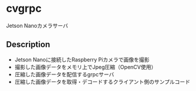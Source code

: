 # cvgrpc
Jetson Nanoカメラサーバ

## Description
- Jetson Nanoに接続したRaspberry Piカメラで画像を撮影
- 撮影した画像データをメモリ上でJpeg圧縮（OpenCV使用）
- 圧縮した画像データを配信するgrpcサーバ
- 圧縮した画像データを取得・デコードするクライアント側のサンプルコード

